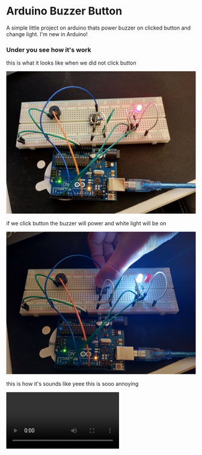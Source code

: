 # Arduino Buzzer Button
A simple little project on arduino thats power buzzer on clicked button and change light. I'm new in Arduino!

### Under you see how it's work

this is what it looks like when we did not click button

<img src="https://raw.githubusercontent.com/SolindekDev/arduino-buzzer-button/main/readme-resources/no-clicked.jpg" style="width: 512px;">

if we click button the buzzer will power and white light will be on

<img src="https://raw.githubusercontent.com/SolindekDev/arduino-buzzer-button/main/readme-resources/clicked.jpg" style="width: 512px;">

this is how it's sounds like yeee this is sooo annoying

![](https://raw.githubusercontent.com/SolindekDev/arduino-buzzer-button/main/readme-resources/video.mp4)
